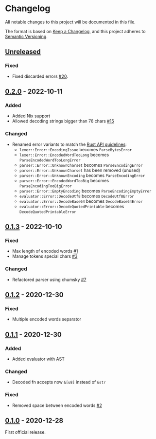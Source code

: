 # Changelog

All notable changes to this project will be documented in this file.

The format is based on [Keep a Changelog](https://keepachangelog.com/en/1.0.0/),
and this project adheres to [Semantic Versioning](https://semver.org/spec/v2.0.0.html).

## [Unreleased]

### Fixed

* Fixed discarded errors [#20].

## [0.2.0] - 2022-10-11

### Added

* Added Nix support
* Allowed decoding strings bigger than 76 chars [#15]

### Changed

* Renamed error variants to match the [Rust API
  guidelines](https://rust-lang.github.io/api-guidelines/naming.html#names-use-a-consistent-word-order-c-word-order):
  * `lexer::Error::EncodingIssue` becomes `ParseBytesError`
  * `lexer::Error::EncodedWordTooLong` becomes
    `ParseEncodedWordTooLongError`
  * `parser::Error::UnknownCharset` becomes `ParseEncodingError`
  * `parser::Error::UnknownCharset` has been removed (unused)
  * `parser::Error::UnknownEncoding` becomes `ParseEncodingError`
  * `parser::Error::EncodedWordTooBig` becomes
    `ParseEncodingTooBigError`
  * `parser::Error::EmptyEncoding` becomes `ParseEncodingEmptyError`
  * `evaluator::Error::DecodeUtf8` becomes `DecodeUtf8Error`
  * `evaluator::Error::DecodeBase64` becomes `DecodeBase64Error`
  * `evaluator::Error::DecodeQuotedPrintable` becomes
    `DecodeQuotedPrintableError`

## [0.1.3] - 2022-10-10

### Fixed

* Max length of encoded words [#1]
* Manage tokens special chars [#3]

### Changed

* Refactored parser using chumsky [#7]

## [0.1.2] - 2020-12-30

### Fixed

* Multiple encoded words separator

## [0.1.1] - 2020-12-30

### Added

* Added evaluator with AST

### Changed

* Decoded fn accepts now `&[u8]` instead of `&str`

### Fixed

* Removed space between encoded words [#2]

## [0.1.0] - 2020-12-28

First official release.

[unreleased]: https://github.com/soywod/rfc2047-decoder/compare/v0.2.0...HEAD
[0.2.0]: https://github.com/soywod/rfc2047-decoder/compare/v0.1.3...v0.2.0
[0.1.3]: https://github.com/soywod/rfc2047-decoder/compare/v0.1.2...v0.1.3
[0.1.2]: https://github.com/soywod/rfc2047-decoder/compare/v0.1.1...v0.1.2
[0.1.1]: https://github.com/soywod/rfc2047-decoder/compare/v0.1.0...v0.1.1
[0.1.0]: https://github.com/soywod/rfc2047-decoder/releases/tag/v0.1.0

[#1]: https://github.com/soywod/rfc2047-decoder/issues/1
[#2]: https://github.com/soywod/rfc2047-decoder/issues/2
[#3]: https://github.com/soywod/rfc2047-decoder/issues/3
[#7]: https://github.com/soywod/rfc2047-decoder/issues/7
[#15]: https://github.com/soywod/rfc2047-decoder/issues/15
[#20]: https://github.com/soywod/rfc2047-decoder/issues/20
